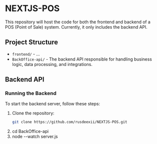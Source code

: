 # NEXTJS-POS

This repository will host the code for both the frontend and backend of a POS (Point of Sale) system. Currently, it only includes the backend API.

## Project Structure

- `frontend/` - ...
- `BackOffice-api/` - The backend API responsible for handling business logic, data processing, and integrations.

## Backend API

### Running the Backend

To start the backend server, follow these steps:

1. Clone the repository:
   ```bash
   git clone https://github.com/rusdeexii/NEXTJS-POS.git
2. cd BackOffice-api
3. node --watch server.js
